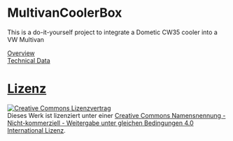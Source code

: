 # MultivanCoolerBox

This is a do-it-yourself project to integrate a Dometic CW35 cooler into a VW Multivan

[Overview](Doc/Images.md)  
[Technical Data](Doc/TechnicalData.md)

# [Lizenz](Licence.md)

<a rel="license" href="http://creativecommons.org/licenses/by-nc-sa/4.0/"><img alt="Creative Commons Lizenzvertrag" style="border-width:0" src="https://i.creativecommons.org/l/by-nc-sa/4.0/88x31.png" /></a><br />Dieses Werk ist lizenziert unter einer <a rel="license" href="http://creativecommons.org/licenses/by-nc-sa/4.0/">Creative Commons Namensnennung - Nicht-kommerziell - Weitergabe unter gleichen Bedingungen 4.0 International Lizenz</a>.
